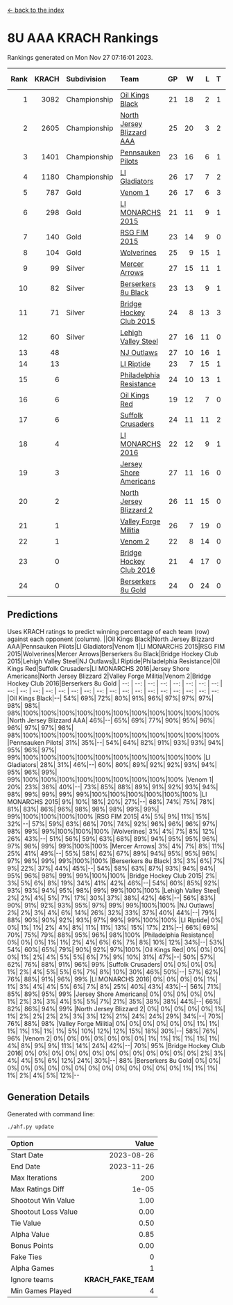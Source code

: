 [<- back to the index](readme.md)
# 8U AAA KRACH Rankings
Rankings generated on Mon Nov 27 07:16:01 2023.

Rank|KRACH|Subdivision|Team|GP|W|L|T|OTW|OTL|SoS|Exp Wins|Win Diff
---:|---:|:---|:---|---:|---:|---:|---:|---:|---:|---:|---:|---:
1|3082|Championship|[Oil Kings Black](https://gamesheetstats.com/seasons/3659/teams/140206/schedule)|21|18|2|1|1|0|526|19.3|-0.0
2|2605|Championship|[North Jersey Blizzard AAA](https://gamesheetstats.com/seasons/3659/teams/140205/schedule)|25|20|3|2|0|0|619|21.8|-0.0
3|1401|Championship|[Pennsauken Pilots](https://gamesheetstats.com/seasons/3659/teams/140208/schedule)|23|16|6|1|0|0|886|17.3|-0.0
4|1180|Championship|[LI Gladiators](https://gamesheetstats.com/seasons/3659/teams/140201/schedule)|26|17|7|2|1|0|974|18.8|-0.0
5|787|Gold|[Venom 1](https://gamesheetstats.com/seasons/3659/teams/140213/schedule)|26|17|6|3|1|1|759|19.3|-0.0
6|298|Gold|[LI MONARCHS 2015](https://gamesheetstats.com/seasons/3659/teams/140198/schedule)|21|11|9|1|0|0|718|12.3|-0.0
7|140|Gold|[RSG FIM 2015](https://gamesheetstats.com/seasons/3659/teams/140210/schedule)|23|14|9|0|0|1|619|14.8|-0.0
8|104|Gold|[Wolverines](https://gamesheetstats.com/seasons/3659/teams/140215/schedule)|25|9|15|1|0|1|892|10.3|-0.0
9|99|Silver|[Mercer Arrows](https://gamesheetstats.com/seasons/3659/teams/140202/schedule)|27|15|11|1|2|0|336|16.3|-0.0
10|82|Silver|[Berserkers 8u Black](https://gamesheetstats.com/seasons/3659/teams/140192/schedule)|23|13|9|1|0|0|366|14.3|-0.0
11|71|Silver|[Bridge Hockey Club 2015](https://gamesheetstats.com/seasons/3659/teams/140194/schedule)|24|8|13|3|0|3|527|10.3|-0.0
12|60|Silver|[Lehigh Valley Steel](https://gamesheetstats.com/seasons/3659/teams/140197/schedule)|27|16|11|0|2|0|428|16.8|-0.0
13|48||[NJ Outlaws](https://gamesheetstats.com/seasons/3659/teams/140203/schedule)|27|10|16|1|1|2|625|11.3|-0.0
14|13||[LI Riptide](https://gamesheetstats.com/seasons/3659/teams/140200/schedule)|23|7|15|1|0|0|533|8.4|0.0
15|6||[Philadelphia Resistance](https://gamesheetstats.com/seasons/3659/teams/140209/schedule)|24|10|13|1|0|0|90|11.4|0.0
16|6||[Oil Kings Red](https://gamesheetstats.com/seasons/3659/teams/140207/schedule)|19|12|7|0|0|0|18|12.9|0.0
17|6||[Suffolk Crusaders](https://gamesheetstats.com/seasons/3659/teams/140211/schedule)|24|11|11|2|2|1|75|12.9|0.0
18|4||[LI MONARCHS 2016](https://gamesheetstats.com/seasons/3659/teams/140199/schedule)|22|12|9|1|1|0|13|13.4|0.0
19|3||[Jersey Shore Americans](https://gamesheetstats.com/seasons/3659/teams/140196/schedule)|27|11|16|0|0|2|103|11.9|0.0
20|2||[North Jersey Blizzard 2](https://gamesheetstats.com/seasons/3659/teams/140204/schedule)|26|11|15|0|2|2|17|11.9|0.0
21|1||[Valley Forge Militia](https://gamesheetstats.com/seasons/3659/teams/140212/schedule)|26|7|19|0|0|1|133|7.9|0.0
22|1||[Venom 2](https://gamesheetstats.com/seasons/3659/teams/140214/schedule)|22|8|14|0|1|0|5|8.9|0.0
23|0||[Bridge Hockey Club 2016](https://gamesheetstats.com/seasons/3659/teams/140195/schedule)|21|4|17|0|0|0|8|4.9|0.0
24|0||[Berserkers 8u Gold](https://gamesheetstats.com/seasons/3659/teams/140193/schedule)|24|0|24|0|0|0|8|0.9|0.0

## Predictions
Uses KRACH ratings to predict winning percentage of each team (row) against each opponent (column).
||Oil Kings Black|North Jersey Blizzard AAA|Pennsauken Pilots|LI Gladiators|Venom 1|LI MONARCHS 2015|RSG FIM 2015|Wolverines|Mercer Arrows|Berserkers 8u Black|Bridge Hockey Club 2015|Lehigh Valley Steel|NJ Outlaws|LI Riptide|Philadelphia Resistance|Oil Kings Red|Suffolk Crusaders|LI MONARCHS 2016|Jersey Shore Americans|North Jersey Blizzard 2|Valley Forge Militia|Venom 2|Bridge Hockey Club 2016|Berserkers 8u Gold
| --: | --: | --: | --: | --: | --: | --: | --: | --: | --: | --: | --: | --: | --: | --: | --: | --: | --: | --: | --: | --: | --: | --: | --: | --: 
|Oil Kings Black|--| 54%| 69%| 72%| 80%| 91%| 96%| 97%| 97%| 97%| 98%| 98%| 98%|100%|100%|100%|100%|100%|100%|100%|100%|100%|100%|100%
|North Jersey Blizzard AAA| 46%|--| 65%| 69%| 77%| 90%| 95%| 96%| 96%| 97%| 97%| 98%| 98%|100%|100%|100%|100%|100%|100%|100%|100%|100%|100%|100%
|Pennsauken Pilots| 31%| 35%|--| 54%| 64%| 82%| 91%| 93%| 93%| 94%| 95%| 96%| 97%| 99%|100%|100%|100%|100%|100%|100%|100%|100%|100%|100%
|LI Gladiators| 28%| 31%| 46%|--| 60%| 80%| 89%| 92%| 92%| 93%| 94%| 95%| 96%| 99%| 99%|100%|100%|100%|100%|100%|100%|100%|100%|100%
|Venom 1| 20%| 23%| 36%| 40%|--| 73%| 85%| 88%| 89%| 91%| 92%| 93%| 94%| 98%| 99%| 99%| 99%| 99%|100%|100%|100%|100%|100%|100%
|LI MONARCHS 2015|  9%| 10%| 18%| 20%| 27%|--| 68%| 74%| 75%| 78%| 81%| 83%| 86%| 96%| 98%| 98%| 98%| 99%| 99%| 99%|100%|100%|100%|100%
|RSG FIM 2015|  4%|  5%|  9%| 11%| 15%| 32%|--| 57%| 59%| 63%| 66%| 70%| 74%| 92%| 96%| 96%| 96%| 97%| 98%| 99%| 99%|100%|100%|100%
|Wolverines|  3%|  4%|  7%|  8%| 12%| 26%| 43%|--| 51%| 56%| 59%| 63%| 68%| 89%| 94%| 95%| 95%| 96%| 97%| 98%| 99%| 99%|100%|100%
|Mercer Arrows|  3%|  4%|  7%|  8%| 11%| 25%| 41%| 49%|--| 55%| 58%| 62%| 67%| 89%| 94%| 95%| 95%| 96%| 97%| 98%| 99%| 99%|100%|100%
|Berserkers 8u Black|  3%|  3%|  6%|  7%|  9%| 22%| 37%| 44%| 45%|--| 54%| 58%| 63%| 87%| 93%| 94%| 94%| 95%| 96%| 98%| 99%| 99%|100%|100%
|Bridge Hockey Club 2015|  2%|  3%|  5%|  6%|  8%| 19%| 34%| 41%| 42%| 46%|--| 54%| 60%| 85%| 92%| 93%| 93%| 94%| 95%| 98%| 99%| 99%|100%|100%
|Lehigh Valley Steel|  2%|  2%|  4%|  5%|  7%| 17%| 30%| 37%| 38%| 42%| 46%|--| 56%| 83%| 90%| 91%| 92%| 93%| 95%| 97%| 99%| 99%|100%|100%
|NJ Outlaws|  2%|  2%|  3%|  4%|  6%| 14%| 26%| 32%| 33%| 37%| 40%| 44%|--| 79%| 88%| 90%| 90%| 92%| 93%| 97%| 99%| 99%|100%|100%
|LI Riptide|  0%|  0%|  1%|  1%|  2%|  4%|  8%| 11%| 11%| 13%| 15%| 17%| 21%|--| 66%| 69%| 70%| 75%| 79%| 88%| 95%| 96%| 98%|100%
|Philadelphia Resistance|  0%|  0%|  0%|  1%|  1%|  2%|  4%|  6%|  6%|  7%|  8%| 10%| 12%| 34%|--| 53%| 54%| 60%| 65%| 79%| 90%| 92%| 97%|100%
|Oil Kings Red|  0%|  0%|  0%|  0%|  1%|  2%|  4%|  5%|  5%|  6%|  7%|  9%| 10%| 31%| 47%|--| 50%| 57%| 62%| 76%| 88%| 91%| 96%| 99%
|Suffolk Crusaders|  0%|  0%|  0%|  0%|  1%|  2%|  4%|  5%|  5%|  6%|  7%|  8%| 10%| 30%| 46%| 50%|--| 57%| 62%| 76%| 88%| 91%| 96%| 99%
|LI MONARCHS 2016|  0%|  0%|  0%|  0%|  1%|  1%|  3%|  4%|  4%|  5%|  6%|  7%|  8%| 25%| 40%| 43%| 43%|--| 56%| 71%| 85%| 89%| 95%| 99%
|Jersey Shore Americans|  0%|  0%|  0%|  0%|  0%|  1%|  2%|  3%|  3%|  4%|  5%|  5%|  7%| 21%| 35%| 38%| 38%| 44%|--| 66%| 82%| 86%| 94%| 99%
|North Jersey Blizzard 2|  0%|  0%|  0%|  0%|  0%|  1%|  1%|  2%|  2%|  2%|  2%|  3%|  3%| 12%| 21%| 24%| 24%| 29%| 34%|--| 70%| 76%| 88%| 98%
|Valley Forge Militia|  0%|  0%|  0%|  0%|  0%|  0%|  1%|  1%|  1%|  1%|  1%|  1%|  1%|  5%| 10%| 12%| 12%| 15%| 18%| 30%|--| 58%| 76%| 96%
|Venom 2|  0%|  0%|  0%|  0%|  0%|  0%|  0%|  1%|  1%|  1%|  1%|  1%|  1%|  4%|  8%|  9%|  9%| 11%| 14%| 24%| 42%|--| 70%| 95%
|Bridge Hockey Club 2016|  0%|  0%|  0%|  0%|  0%|  0%|  0%|  0%|  0%|  0%|  0%|  0%|  0%|  2%|  3%|  4%|  4%|  5%|  6%| 12%| 24%| 30%|--| 88%
|Berserkers 8u Gold|  0%|  0%|  0%|  0%|  0%|  0%|  0%|  0%|  0%|  0%|  0%|  0%|  0%|  0%|  0%|  1%|  1%|  1%|  1%|  2%|  4%|  5%| 12%|--

## Generation Details

Generated with command line:
```
./ahf.py update
```

| Option | Value |
| :----- | ----: |
| Start Date | 2023-08-26 |
| End Date | 2023-11-26 |
| Max Iterations | 200 |
| Max Ratings Diff | 1e-05 |
| Shootout Win Value | 1.00 |
| Shootout Loss Value | 0.00 |
| Tie Value | 0.50 |
| Alpha Value | 0.85 |
| Bonus Points | 0.00 |
| Fake Ties | 0 |
| Alpha Games | 1 |
| Ignore teams | __KRACH_FAKE_TEAM__ |
| Min Games Played | 4 |


